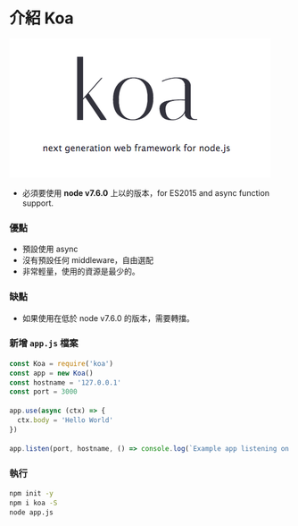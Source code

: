 # 介紹 Koa

![](../assets/koa.png)

- 必須要使用 **node v7.6.0** 上以的版本，for ES2015 and async function support.

### 優點

- 預設使用 async
- 沒有預設任何 middleware，自由選配
- 非常輕量，使用的資源是最少的。

### 缺點

- 如果使用在低於 node v7.6.0 的版本，需要轉擋。

### 新增 `app.js` 檔案

```js
const Koa = require('koa')
const app = new Koa()
const hostname = '127.0.0.1'
const port = 3000

app.use(async (ctx) => {
  ctx.body = 'Hello World'
})

app.listen(port, hostname, () => console.log(`Example app listening on port ${port}!`))
```

### 執行

```sh
npm init -y
npm i koa -S
node app.js
```
